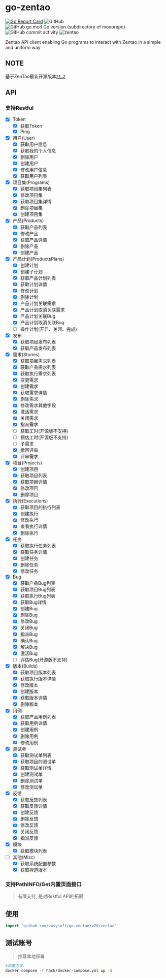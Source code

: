 # go-zentao

[![Go Report Card](https://goreportcard.com/badge/github.com/easysoft/go-zentao)](https://goreportcard.com/report/github.com/easysoft/go-zentao)
![GitHub](https://img.shields.io/github/license/easysoft/go-zentao?style=flat-square)
![GitHub go.mod Go version (subdirectory of monorepo)](https://img.shields.io/github/go-mod/go-version/easysoft/go-zentao?filename=go.mod&style=flat-square)
![GitHub commit activity](https://img.shields.io/github/commit-activity/w/easysoft/go-zentao?style=flat-square)
![zentao](https://goproxy.cn/stats/github.com/easysoft/go-zentao/badges/download-count.svg)

Zentao API client enabling Go programs to interact with Zentao in a simple and uniform way

## NOTE

基于ZenTao最新开源版本[`21.2`](https://github.com/easysoft/zentaopms/releases/tag/zentaopms_21.2_20241205)

## API

### 支持Restful

- [x] Token
  - [x] 获取Token
  - [x] Ping
- [x] 用户(User)
  - [x] 获取用户信息
  - [x] 获取我的个人信息
  - [x] 删除用户
  - [x] 创建用户
  - [x] 修改用户信息
  - [x] 获取用户列表
- [x] 项目集(Programs)
  - [x] 获取项目集列表
  - [x] 修改项目集
  - [x] 获取项目集详情
  - [x] 删除项目集
  - [x] 创建项目集
- [x] 产品(Products)
  - [x] 获取产品列表
  - [x] 修改产品
  - [x] 获取产品详情
  - [x] 删除产品
  - [x] 创建产品
- [x] 产品计划(ProductsPlans)
  - [x] 创建计划
  - [x] 创建子计划
  - [x] 获取产品计划列表
  - [x] 获取计划详情
  - [x] 修改计划
  - [x] 删除计划
  - [x] 产品计划关联需求
  - [x] 产品计划取消关联需求
  - [x] 产品计划关联Bug
  - [x] 产品计划取消关联Bug
  - [ ] 操作计划(开启、关闭、完成)
- [x] 发布
  - [x] 获取项目发布列表
  - [x] 获取产品发布列表
- [x] 需求(Stories)
  - [x] 获取项目需求列表
  - [x] 获取产品需求列表
  - [x] 获取执行需求列表
  - [x] 变更需求
  - [x] 创建需求
  - [x] 获取需求详情
  - [x] 删除需求
  - [x] 修改需求其他字段
  - [x] 激活需求
  - [x] 关闭需求
  - [x] 指派需求
  - [ ] 获取工时(开源版不支持)
  - [ ] 预估工时(开源版不支持)
  - [ ] 子需求
  - [x] 撤回评审
  - [x] 评审需求
- [x] 项目(Projects)
  - [x] 创建项目
  - [x] 获取项目列表
  - [x] 获取项目详情
  - [x] 修改项目
  - [x] 删除项目
- [x] 执行(Executions)
  - [x] 获取项目的执行列表
  - [x] 创建执行
  - [x] 修改执行
  - [x] 查看执行详情
  - [x] 删除执行
- [x] 任务
  - [x] 获取执行任务列表
  - [x] 获取任务详情
  - [x] 创建任务
  - [x] 删除任务
  - [x] 修改任务
- [x] Bug
  - [x] 获取产品Bug列表
  - [x] 获取项目Bug列表
  - [x] 获取执行Bug列表
  - [x] 获取Bug详情
  - [x] 创建Bug
  - [x] 删除Bug
  - [x] 修改Bug
  - [x] 关闭Bug
  - [x] 指派Bug
  - [x] 确认Bug
  - [x] 解决Bug
  - [x] 激活Bug
  - [ ] 评估Bug(开源版不支持)
- [x] 版本(Builds)
  - [x] 获取项目版本列表
  - [x] 获取执行版本详情
  - [x] 修改版本
  - [x] 创建版本
  - [x] 获取版本详情
  - [x] 删除版本
- [x] 用例
  - [x] 获取产品用例列表
  - [x] 获取用例详情
  - [x] 创建用例
  - [x] 删除用例
  - [x] 修改用例
- [x] 测试单
  - [x] 获取测试单列表
  - [x] 获取项目的测试单
  - [x] 获取测试单详情
  - [x] 创建测试单
  - [x] 删除测试单
  - [x] 修改测试单
- [x] 反馈
  - [x] 获取反馈列表
  - [x] 获取反馈详情
  - [x] 创建反馈
  - [x] 删除反馈
  - [x] 修改反馈
  - [x] 关闭反馈
  - [x] 指派反馈
- [x] 模块
  - [x] 获取模块列表
- [ ] 其他(Misc)
  - [x] 获取系统配置参数
  - [x] 获取禅道版本

### 支持PathINFO/Get内置页面接口

> 有限支持, 是对Restful API的拓展

## 使用

```go
import "github.com/easysoft/go-zentao/v20/zentao"
```

## 测试账号

> 推荐本地部署

```bash
#部署方式:
docker compose -f hack/docker-compose.yml up -d
```


